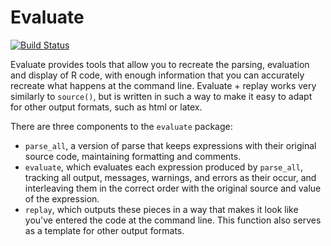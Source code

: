 # Evaluate

[![Build Status](https://travis-ci.org/yihui/evaluate.svg)](https://travis-ci.org/yihui/evaluate)

Evaluate provides tools that allow you to recreate the parsing, evaluation and
display of R code, with enough information that you can accurately recreate what
happens at the command line. Evaluate + replay works very similarly to
`source()`, but is written in such a way to make it easy to adapt for other
output formats, such as html or latex.

There are three components to the `evaluate` package:

* `parse_all`, a version of parse that keeps expressions with their original
   source code, maintaining formatting and comments.
* `evaluate`, which evaluates each expression produced by `parse_all`, 
   tracking all output, messages, warnings, and errors as their occur, and 
   interleaving them in the correct order with the original source and value
   of the expression.
* `replay`, which outputs these pieces in a way that makes it look like you've
   entered the code at the command line.  This function also serves as a
   template for other output formats.
